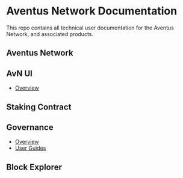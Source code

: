 # Aventus Network Documentation

This repo contains all technical user documentation for the Aventus Network, and associated products.

## Aventus Network

## AvN UI

- [Overview](avn-ui.md)

## Staking Contract

## Governance

- [Overview](avn-governance/avn-governance.md)
- [User Guides](avn-governance/avn-governance-guides.md)

## Block Explorer
